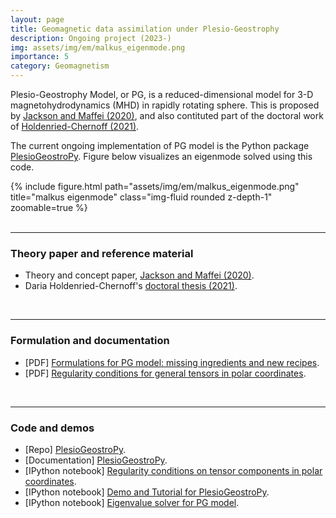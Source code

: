 ```yaml
---
layout: page
title: Geomagnetic data assimilation under Plesio-Geostrophy
description: Ongoing project (2023-)
img: assets/img/em/malkus_eigenmode.png
importance: 5
category: Geomagnetism
---
```


Plesio-Geostrophy Model, or PG, is a reduced-dimensional model for 3-D magnetohydrodynamics (MHD) in rapidly rotating sphere.
This is proposed by [Jackson and Maffei (2020)](https://royalsocietypublishing.org/doi/10.1098/rspa.2020.0513), and also contituted part of the doctoral work of [Holdenried-Chernoff (2021)](https://www.research-collection.ethz.ch/handle/20.500.11850/509840).

The current ongoing implementation of PG model is the Python package [PlesioGeostroPy](https://github.com/GentleMin/PlesioGeostroPy).
Figure below visualizes an eigenmode solved using this code.

<div class="row">
    <div class="col-sm mt-3 mt-md-0">
        {% include figure.html path="assets/img/em/malkus_eigenmode.png" title="malkus eigenmode" class="img-fluid rounded z-depth-1" zoomable=true %}
    </div>
</div>
<br />

---

### Theory paper and reference material
- Theory and concept paper, [Jackson and Maffei (2020)](https://royalsocietypublishing.org/doi/10.1098/rspa.2020.0513).
- Daria Holdenried-Chernoff's [doctoral thesis (2021)](https://www.research-collection.ethz.ch/handle/20.500.11850/509840).
<br />

---

### Formulation and documentation
- [PDF] <a href="{{ 'assets/pdf/Ingredients.pdf' | relative_url }}">Formulations for PG model: missing ingredients and new recipes</a>.
- [PDF] <a href="{{ 'assets/pdf/regular_tensors_polar_coordinates.pdf' | relative_url }}">Regularity conditions for general tensors in polar coordinates</a>.
<br />

---

### Code and demos
- [Repo] [PlesioGeostroPy](https://github.com/GentleMin/PlesioGeostroPy).
- [Documentation] [PlesioGeostroPy](https://gentlemin.github.io/PlesioGeostroPy/).
- [IPython notebook] [Regularity conditions on tensor components in polar coordinates](https://nbviewer.org/github/GentleMin/PlesioGeostroPy/blob/main/Demo_Regularity.ipynb).
- [IPython notebook] [Demo and Tutorial for PlesioGeostroPy](https://nbviewer.org/github/GentleMin/PlesioGeostroPy/blob/main/Demo_PlesioGeostroPy_Basics.ipynb).
- [IPython notebook] [Eigenvalue solver for PG model](https://nbviewer.org/github/GentleMin/PlesioGeostroPy/blob/main/Eigen_Solve.ipynb).

